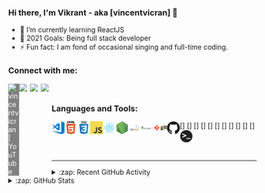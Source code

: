 ### Hi there, I'm Vikrant - aka [vincentvicran] 👋

- 🌱 I’m currently learning ReactJS
- 🥅 2021 Goals: Being full stack developer
- ⚡ Fun fact: I am fond of occasional singing and full-time coding.

### Connect with me:

[<img align="left" alt="vincentvicran | YouTube" style="color: white; background-color: gray;" width="22px" src="https://cdn.jsdelivr.net/npm/simple-icons@v3/icons/youtube.svg" />][youtube]
[<img align="left" alt="vincentvicran | Twitter" style="color: white;" width="22px" src="https://cdn.jsdelivr.net/npm/simple-icons@v3/icons/twitter.svg" />][twitter]
[<img align="left" alt="vincentvicran | LinkedIn" style="color: white;" width="22px" src="https://cdn.jsdelivr.net/npm/simple-icons@v3/icons/linkedin.svg" />][linkedin]
[<img align="left" alt="vincentvicran | Instagram" style="color: white;" width="22px" src="https://cdn.jsdelivr.net/npm/simple-icons@v3/icons/instagram.svg" />][instagram]

<br />

### Languages and Tools:

[<img align="left" alt="Visual Studio Code" width="26px" src="https://raw.githubusercontent.com/github/explore/80688e429a7d4ef2fca1e82350fe8e3517d3494d/topics/visual-studio-code/visual-studio-code.png" />]
[<img align="left" alt="HTML5" width="26px" src="https://raw.githubusercontent.com/github/explore/80688e429a7d4ef2fca1e82350fe8e3517d3494d/topics/html/html.png" />]
[<img align="left" alt="CSS3" width="26px" src="https://raw.githubusercontent.com/github/explore/80688e429a7d4ef2fca1e82350fe8e3517d3494d/topics/css/css.png" />]
[<img align="left" alt="JavaScript" width="26px" src="https://raw.githubusercontent.com/github/explore/80688e429a7d4ef2fca1e82350fe8e3517d3494d/topics/javascript/javascript.png" />]
[<img align="left" alt="React" width="26px" src="https://raw.githubusercontent.com/github/explore/80688e429a7d4ef2fca1e82350fe8e3517d3494d/topics/react/react.png" />]
[<img align="left" alt="Node.js" width="26px" src="https://raw.githubusercontent.com/github/explore/80688e429a7d4ef2fca1e82350fe8e3517d3494d/topics/nodejs/nodejs.png" />]
[<img align="left" alt="MySQL" width="26px" src="https://raw.githubusercontent.com/github/explore/80688e429a7d4ef2fca1e82350fe8e3517d3494d/topics/mysql/mysql.png" />]
[<img align="left" alt="MongoDB" width="26px" src="https://raw.githubusercontent.com/github/explore/80688e429a7d4ef2fca1e82350fe8e3517d3494d/topics/mongodb/mongodb.png" />]
[<img align="left" alt="Git" width="26px" src="https://raw.githubusercontent.com/github/explore/80688e429a7d4ef2fca1e82350fe8e3517d3494d/topics/git/git.png" />]
[<img align="left" alt="GitHub" width="26px" src="https://raw.githubusercontent.com/github/explore/78df643247d429f6cc873026c0622819ad797942/topics/github/github.png" />]
[<img align="left" alt="Terminal" width="26px" src="https://raw.githubusercontent.com/github/explore/80688e429a7d4ef2fca1e82350fe8e3517d3494d/topics/terminal/terminal.png" />]

<br />
<br />

---

<details>
  <summary>:zap: Recent GitHub Activity</summary>
  
<!--START_SECTION:activity-->
1. ❌ Closed PR [#1](https://github.com/vincentvicran/bikeSpareParts/pull/1) in [vincentvicran/bikeSpareParts](https://github.com/vincentvicran/bikeSpareParts)
2. 💪 Opened PR [#1](https://github.com/vincentvicran/bikeSpareParts/pull/1) in [vincentvicran/bikeSpareParts](https://github.com/vincentvicran/bikeSpareParts)
3. 🎉 Merged PR [#12](https://github.com/vincentvicran/taxSystem/pull/12) in [vincentvicran/taxSystem](https://github.com/vincentvicran/taxSystem)
4. 💪 Opened PR [#12](https://github.com/vincentvicran/taxSystem/pull/12) in [vincentvicran/taxSystem](https://github.com/vincentvicran/taxSystem)
5. 🎉 Merged PR [#11](https://github.com/vincentvicran/taxSystem/pull/11) in [vincentvicran/taxSystem](https://github.com/vincentvicran/taxSystem)
<!--END_SECTION:activity-->

</details>

<details>
  <summary>:zap: GitHub Stats</summary>

  <img align="left" alt="vincentvicran's GitHub Stats" src="https://github-readme-stats.vincentvicran.vercel.app/api?username=vincentvicran&show_icons=true&hide_border=true" />

</details>

[twitter]: https://twitter.com/vicran_vincent
[youtube]: https://www.youtube.com/channel/UC7E6HffqP3FQKNiacSAY4zg
[instagram]: https://www.instagram.com/vincentvicran
[linkedin]: https://www.linkedin.com/in/vikrant-shrestha-90774719a
